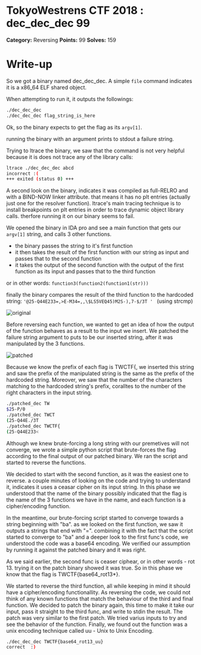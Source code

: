 # TokyoWestrens CTF 2018 : dec_dec_dec 99

**Category:** Reversing
**Points:** 99
**Solves:** 159

# Write-up
So we got a binary named dec_dec_dec. A simple ```file``` command indicates it is a x86_64 ELF shared object.

When attempting to run it, it outputs the followings:
```bash
./dec_dec_dec 
./dec_dec_dec flag_string_is_here 
```

Ok, so the binary expects to get the flag as its ```argv[1]```.

running the binary with an argument prints to stdout a failure string.

Trying to ltrace the binary, we saw that the command is not very helpful because it is does not trace any of the library calls:

```bash
ltrace ./dec_dec_dec abcd
incorrect :(
+++ exited (status 0) +++
```

A second look on the binary, indicates it was compiled as full-RELRO and with a BIND-NOW linker attribute. that means it has no plt entries (actually just one for the resolver function). ltrace's main tracing technique is to install breakpoints on plt entries in order to trace dynamic object library calls. therfore running it on our binary seems to fail.

We opened the binary in IDA pro and see a main function that gets our ```argv[1]``` string, and calls 3 other functions.

* the binary passes the string to it's first function
* it then takes the result of the first function with our string as input and passes that to the second function
* it takes the output of the second function with the output of the first function as its input and passes that to the third function

or in other words:
```function3(function2(function1(str)))```

finally the binary compares the result of the third function to the hardcoded string: ```'@25-Q44E233=,>E-M34=,,\$LS5VEQ45)M2S-),7-$/3T ' ``` (using strcmp)

![original](original.png)

Before reversing each function, we wanted to get an idea of how the output of the function behaves as a result to the input we insert. We patched the failure string argument to puts to be our inserted string, after it was manipulated by the 3 functions. 

![patched](patched.png)

Because we know the prefix of each flag is TWCTF{, we inserted this string and saw the prefix of the manipulated string is the same as the prefix of the hardcoded string. Moreover, we saw that the number of the characters matching to the hardcoded string's prefix, coralltes to the number of the right characters in the input string.

```bash
./patched_dec TW
$25-P/0  
./patched_dec TWCT
(25-Q44E./3T 
./patched_dec TWCTF{
(25-Q44E233< 
```

Although we knew brute-forcing a long string with our premetives will not converge, we wrote a simple python script that brute-forces the flag according to the final output of our patched binary. We ran the script and started to reverse the functions.

We decided to start with the second function, as it was the easiest one to reverse. a couple minutes of looking on the code and trying to understand it, indicates it uses a ceasar cipher on its input string.
In this phase we understood that the name of the binary possibly indicated that the flag is the name of the 3 functions we have in the name, and each function is a cipher/encoding function.

In the meantime, our brute-forcing script started to converge towards a string beginning with "ba". as we looked on the first function, we saw it outputs a strings that end with "=". combining it with the fact that the script started to converge to "ba" and a deeper look to the first func's code, we understood the code was a base64 encoding. We verified our assumption by running it against the patched binary and it was right.

As we said earlier, the second func is ceaser ciphear, or in other words - rot 13. trying it on the patch binary showed it was true.
So in this phase we know that the flag is TWCTF{base64_rot13*}.

We started to reverse the third function, all while keeping in mind it should have a cipher/encoding functionallity.
As reversing the code, we could not think of any known functions that match the behaviour of the third and final function.
We decided to patch the binary again, this time to make it take our input, pass it straight to the third func, and write to stdin the result. The patch was very similar to the first patch.
We tried varius inputs to try and see the behavior of the function. Finally, we found out the function was a unix encoding technique called uu - Unix to Unix Encoding. 

```bash
./dec_dec_dec TWCTF{base64_rot13_uu}
correct  :)
```
